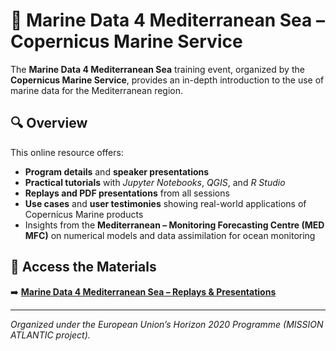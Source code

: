 # 🌊 Marine Data 4 Mediterranean Sea – Copernicus Marine Service

The **Marine Data 4 Mediterranean Sea** training event, organized by the **Copernicus Marine Service**, provides an in-depth introduction to the use of marine data for the Mediterranean region.

## 🔍 Overview

This online resource offers:
- **Program details** and **speaker presentations**
- **Practical tutorials** with *Jupyter Notebooks*, *QGIS*, and *R Studio*
- **Replays and PDF presentations** from all sessions
- **Use cases** and **user testimonies** showing real-world applications of Copernicus Marine products
- Insights from the **Mediterranean – Monitoring Forecasting Centre (MED MFC)** on numerical models and data assimilation for ocean monitoring

## 🎥 Access the Materials

➡️ [**Marine Data 4 Mediterranean Sea – Replays & Presentations**](https://events.marine.copernicus.eu/marine-data-4-mediterranean-sea/content/replays-presentations?iw_mailid=7e94d826-7d98-f011-b485-6045bd941168&iw_scope=Event)

---

*Organized under the European Union’s Horizon 2020 Programme (MISSION ATLANTIC project).*
